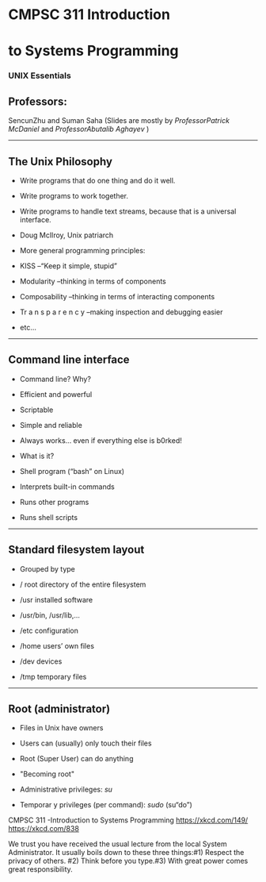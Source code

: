 # CMPSC 311 Introduction 

# to Systems Programming 

### UNIX Essentials 

## Professors: 

SencunZhu and Suman Saha (Slides are mostly by _ProfessorPatrick McDaniel_ and _ProfessorAbutalib Aghayev_ ) 

---

## The Unix Philosophy 

- Write programs that do one thing and do it well. 

- Write programs to work together. 

- Write programs to handle text streams, because that is a universal interface. 

- Doug McIlroy, Unix patriarch 

- More general programming principles: 

- KISS –“Keep it simple, stupid” 

- Modularity –thinking in terms of components 

- Composability –thinking in terms of interacting components 

- Tr a n s p a r e n c y –making inspection and debugging easier 

- etc... 

---

## Command line interface 

- Command line? Why? 

- Efficient and powerful 

- Scriptable 

- Simple and reliable 

- Always works... even if     everything else is b0rked! 

- What is it? 

- Shell program (“bash” on Linux) 

- Interprets built-in commands 

- Runs other programs 

- Runs shell scripts 

---

## Standard filesystem layout 

- Grouped by type 

- / root directory of the entire filesystem 

- /usr installed software 

- /usr/bin, /usr/lib,... 

- /etc configuration 

- /home users’ own files 

- /dev devices 

- /tmp temporary files 

---

## Root (administrator) 

- Files in Unix have owners 

- Users can (usually) only touch their files 

- Root (Super User) can do anything 

- "Becoming root" 

- Administrative privileges: _su_ 

- Temporar y privileges (per command):     _sudo_ (su“do”) 

CMPSC 311 -Introduction to Systems Programming https://xkcd.com/149/ https://xkcd.com/838 

 We trust you have received the usual lecture from the local System Administrator. It usually boils down to these three things:#1) Respect the privacy of others. #2) Think before you type.#3) With great power comes great responsibility. 

